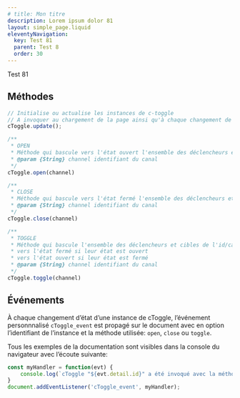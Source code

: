 ```yaml
---
# title: Mon titre
description: Lorem ipsum dolor 81
layout: simple_page.liquid
eleventyNavigation:
  key: Test 81
  parent: Test 8
  order: 30
---
```

Test 81
## Méthodes

```javascript
// Initialise ou actualise les instances de c-toggle
// A invoquer au chargement de la page ainsi qu'à chaque changement de DOM
cToggle.update();

/**
 * OPEN
 * Méthode qui bascule vers l'état ouvert l'ensemble des déclencheurs et cibles de l'id/canal spécifié
 * @param {String} channel identifiant du canal
 */
cToggle.open(channel)

/**
 * CLOSE
 * Méthode qui bascule vers l'état fermé l'ensemble des déclencheurs et cibles de l'id/canal spécifié
 * @param {String} channel identifiant du canal
 */
cToggle.close(channel)

/**
 * TOGGLE
 * Méthode qui bascule l'ensemble des déclencheurs et cibles de l'id/canal spécifié:
 * vers l'état fermé si leur état est ouvert
 * vers l'état ouvert si leur état est fermé
 * @param {String} channel identifiant du canal
 */
cToggle.toggle(channel)

```

## Événements

À chaque changement d’état d’une instance de cToggle, l’événement personnnalisé `cToggle_event` est propagé sur le document avec en option l’identifiant de l’instance et la méthode utilisée: `open`, `close` ou `toggle`.

Tous les exemples de la documentation sont visibles dans la console du navigateur avec l’écoute suivante:

```javascript
const myHandler = function(evt) {
    console.log(`cToggle "${evt.detail.id}" a été invoqué avec la méthode "${evt.detail.method}"`)
}
document.addEventListener('cToggle_event', myHandler);
```